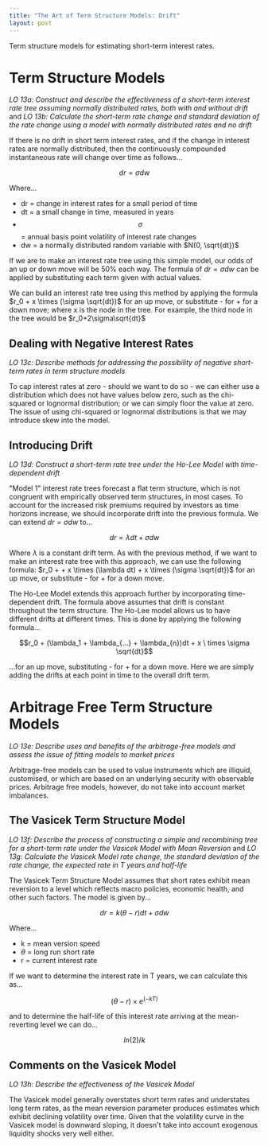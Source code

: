 ```yaml
---
title: "The Art of Term Structure Models: Drift"
layout: post
---
```

Term structure models for estimating short-term interest rates.

# Term Structure Models
*LO 13a: Construct and describe the effectiveness of a short-term interest rate tree assuming normally distributed rates, both with and without drift* and *LO 13b: Calculate the short-term rate change and standard deviation of the rate change using a model with normally distributed rates and no drift*

If there is no drift in short term interest rates, and if the change in interest rates are normally distributed, then the continuously compounded instantaneous rate will change over time as follows...

$$dr = \sigma dw$$

Where...
* dr = change in interest rates for a small period of time
* dt = a small change in time, measured in years
* $$\sigma$$ = annual basis point volatility of interest rate changes
* dw = a normally distributed random variable with $N(0, \sqrt{dt})$ 

If we are to make an interest rate tree using this simple model, our odds of an up or down move will be 50% each way. The formula of $dr = \sigma dw$ can be applied by substituting each term given with actual values.

We can build an interest rate tree using this method by applying the formula $r_0 + x \times (\sigma \sqrt{dt})$  for an up move, or substitute - for + for a down move; where x is the node in the tree. For example, the third node in the tree would be $r_0+2\sigma\sqrt{dt}$

## Dealing with Negative Interest Rates
*LO 13c: Describe methods for addressing the possibility of negative short-term rates in term structure models*

To cap interest rates at zero - should we want to do so - we can either use a distribution which does not have values below zero, such as the chi-squared or lognormal distribution; or we can simply floor the value at zero. The issue of using chi-squared or lognormal distributions is that we may introduce skew into the model. 

## Introducing Drift
*LO 13d: Construct a short-term rate tree under the Ho-Lee Model with time-dependent drift*

"Model 1" interest rate trees forecast a flat term structure, which is not congruent with empirically observed term structures, in most cases. To account for the increased risk premiums required by investors as time horizons increase, we should incorporate drift into the previous formula. We can extend $dr = \sigma dw$ to...

$$dr = \lambda dt + \sigma dw$$

Where $\lambda$ is a constant drift term. As with the previous method, if we want to make an interest rate tree with this approach, we can use the following formula: $r_0 + + x \times (\lambda dt) + x \times (\sigma \sqrt{dt})$ for an up move, or substitute - for + for a down move.

The Ho-Lee Model extends this approach further by incorporating time-dependent drift. The formula above assumes that drift is constant throughout the term structure. The Ho-Lee model allows us to have different drifts at different times. This is done by applying the following formula...

$$r_0 + (\lambda_1 + \lambda_{...} + \lambda_{n})dt + x \ times \sigma \sqrt{dt}$$

...for an up move, substituting - for + for a down move. Here we are simply adding the drifts at each point in time to the overall drift term.

# Arbitrage Free Term Structure Models
*LO 13e: Describe uses and benefits of the arbitrage-free models and assess the issue of fitting models to market prices*

Arbitrage-free models can be used to value instruments which are illiquid, customised, or which are based on an underlying security with observable prices. Arbitrage free models, however, do not take into account market imbalances. 

## The Vasicek Term Structure Model
*LO 13f: Describe the process of constructing a simple and recombining tree for a short-term rate under the Vasicek Model with Mean Reversion* and *LO 13g: Calculate the Vasicek Model rate change, the standard deviation of the rate change, the expected rate in T years and half-life*

The Vasicek Term Structure Model assumes that short rates exhibit mean reversion to a level which reflects macro policies, economic  health, and other such factors. The model is given by...

$$dr = k(\theta - r)dt + \sigma dw$$

Where...
* k = mean version speed
* $\theta$ = long run short rate
* r = current interest rate

If we want to determine the interest rate in T years, we can calculate this as...

$$(\theta - r)\times e^(-kT)$$

and to determine the half-life of this interest rate arriving at the mean-reverting level we can do...

$$ln(2) / k$$

## Comments on the Vasicek Model
*LO 13h: Describe the effectiveness of the Vasicek Model*

The Vasicek model generally overstates short term rates and understates long term rates, as the mean reversion parameter produces estimates which exhibit declining volatility over time. Given that the volatility curve in the Vasicek model is downward sloping, it doesn't take into account exogenous liquidity shocks very well either. 
